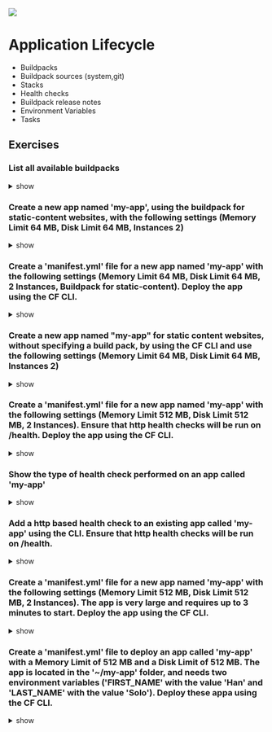 ![](https://ga4gh.datainsights.cloud/api?repo=CFCD-exercises/application_lifecycle&empty)
# Application Lifecycle

- Buildpacks
- Buildpack sources (system,git)
- Stacks
- Health checks
- Buildpack release notes
- Environment Variables
- Tasks

## Exercises

### List all available buildpacks

<details><summary>show</summary>
<p>

```bash
cf buildpacks
```

</p>
</details>

### Create a new app named 'my-app', using the buildpack for static-content websites, with the following settings (Memory Limit 64 MB, Disk Limit 64 MB, Instances 2)

<details><summary>show</summary>
<p>

```bash
cf push my-app -k 64M -m 64M -i 2 -b staticfile_buildpack
```

</p>
</details>

### Create a 'manifest.yml' file for a new app named 'my-app' with the following settings (Memory Limit 64 MB, Disk Limit 64 MB, 2 Instances, Buildpack for static-content). Deploy the app using the CF CLI.

<details><summary>show</summary>
<p>

<b>manifest.yml</b>
```yaml
applications:
- name: my-app
  memory: 64M
  disk_quota: 64M
  instances: 2
  buildpacks:
  - staticfile_buildpack
  
```

```bash
cf push
```

</p>
</details>

### Create a new app named "my-app" for static content websites, without specifying a build pack, by using the CF CLI and use the following settings (Memory Limit 64 MB, Disk Limit 64 MB, Instances 2)

<details><summary>show</summary>
<p>

```bash
touch Staticfile
cf push my-app -k 64M -m 64M -i 2
```

</p>
</details>

### Create a 'manifest.yml' file for a new app named 'my-app' with the following settings (Memory Limit 512 MB, Disk Limit 512 MB, 2 Instances). Ensure that http health checks will be run on /health. Deploy the app using the CF CLI.

<details><summary>show</summary>
<p>

<b>manifest.yml</b>
```yaml
applications:
- name: my-app
  memory: 512M
  disk_quota: 512M
  instances: 2
  health-check-type: http
  health-check-http-endpoint: /health
```

```bash
cf push
```

</p>
</details>

### Show the type of health check performed on an app called 'my-app'

<details><summary>show</summary>
<p>

```bash
cf get-health-check my-app
```

</p>
</details>

### Add a http based health check to an existing app called 'my-app' using the CLI. Ensure that http health checks will be run on /health.

<details><summary>show</summary>
<p>

```bash
cf set-health-check my-app http --endpoint /health
cf rs my-app
```

</p>
</details>

### Create a 'manifest.yml' file for a new app named 'my-app' with the following settings (Memory Limit 512 MB, Disk Limit 512 MB, 2 Instances). The app is very large and requires up to 3 minutes to start. Deploy the app using the CF CLI.

<details><summary>show</summary>
<p>

<b>manifest.yml</b>
```yaml
applications:
- name: my-app
  memory: 512M
  disk_quota: 512M
  instances: 2
  timeout: 180
```

```bash
cf push
```

</p>
</details>

### Create a 'manifest.yml' file to deploy an app called 'my-app' with a Memory Limit of 512 MB and a Disk Limit of 512 MB. The app is located in the '~/my-app' folder, and needs two environment variables ('FIRST_NAME' with the value 'Han' and 'LAST_NAME' with the value 'Solo'). Deploy these appa using the CF CLI.

<details><summary>show</summary>
<p>

<b>manifest.yml</b>
```yaml
applications:
- name: my-app
  memory: 512M
  disk_quota: 512M
  path: ~/my-app/
  env:
    FIRST_NAME: Han
    LAST_NAME: Solo
```

```bash
cf push
```

</p>
</details>
